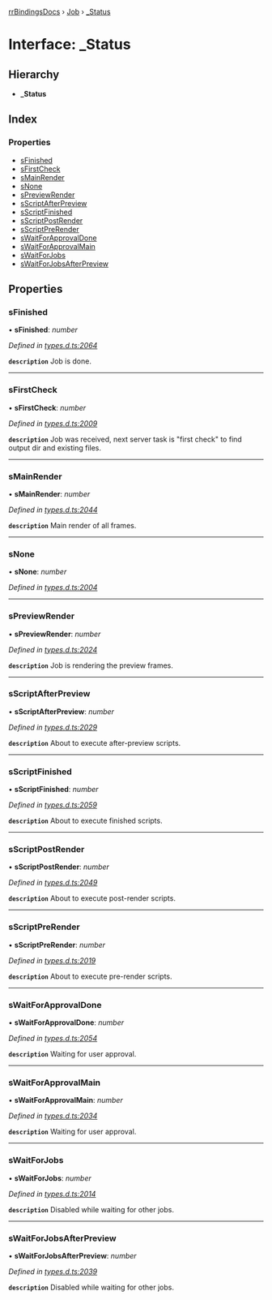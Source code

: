 [rrBindingsDocs](../README.md) › [Job](../modules/job.md) › [_Status](job._status.md)

# Interface: _Status

## Hierarchy

* **_Status**

## Index

### Properties

* [sFinished](job._status.md#sfinished)
* [sFirstCheck](job._status.md#sfirstcheck)
* [sMainRender](job._status.md#smainrender)
* [sNone](job._status.md#snone)
* [sPreviewRender](job._status.md#spreviewrender)
* [sScriptAfterPreview](job._status.md#sscriptafterpreview)
* [sScriptFinished](job._status.md#sscriptfinished)
* [sScriptPostRender](job._status.md#sscriptpostrender)
* [sScriptPreRender](job._status.md#sscriptprerender)
* [sWaitForApprovalDone](job._status.md#swaitforapprovaldone)
* [sWaitForApprovalMain](job._status.md#swaitforapprovalmain)
* [sWaitForJobs](job._status.md#swaitforjobs)
* [sWaitForJobsAfterPreview](job._status.md#swaitforjobsafterpreview)

## Properties

###  sFinished

• **sFinished**: *number*

*Defined in [types.d.ts:2064](https://github.com/Novalis15/RoyalRender-OpenExtensions/blob/f77b7d8/rrNodeJS_rrBindings/nodeJS/lx64/v6/types.d.ts#L2064)*

**`description`** Job is done.

___

###  sFirstCheck

• **sFirstCheck**: *number*

*Defined in [types.d.ts:2009](https://github.com/Novalis15/RoyalRender-OpenExtensions/blob/f77b7d8/rrNodeJS_rrBindings/nodeJS/lx64/v6/types.d.ts#L2009)*

**`description`** Job was received, next server task is "first check" to find output dir and existing files.

___

###  sMainRender

• **sMainRender**: *number*

*Defined in [types.d.ts:2044](https://github.com/Novalis15/RoyalRender-OpenExtensions/blob/f77b7d8/rrNodeJS_rrBindings/nodeJS/lx64/v6/types.d.ts#L2044)*

**`description`** Main render of all frames.

___

###  sNone

• **sNone**: *number*

*Defined in [types.d.ts:2004](https://github.com/Novalis15/RoyalRender-OpenExtensions/blob/f77b7d8/rrNodeJS_rrBindings/nodeJS/lx64/v6/types.d.ts#L2004)*

___

###  sPreviewRender

• **sPreviewRender**: *number*

*Defined in [types.d.ts:2024](https://github.com/Novalis15/RoyalRender-OpenExtensions/blob/f77b7d8/rrNodeJS_rrBindings/nodeJS/lx64/v6/types.d.ts#L2024)*

**`description`** Job is rendering the preview frames.

___

###  sScriptAfterPreview

• **sScriptAfterPreview**: *number*

*Defined in [types.d.ts:2029](https://github.com/Novalis15/RoyalRender-OpenExtensions/blob/f77b7d8/rrNodeJS_rrBindings/nodeJS/lx64/v6/types.d.ts#L2029)*

**`description`** About to execute after-preview scripts.

___

###  sScriptFinished

• **sScriptFinished**: *number*

*Defined in [types.d.ts:2059](https://github.com/Novalis15/RoyalRender-OpenExtensions/blob/f77b7d8/rrNodeJS_rrBindings/nodeJS/lx64/v6/types.d.ts#L2059)*

**`description`** About to execute finished scripts.

___

###  sScriptPostRender

• **sScriptPostRender**: *number*

*Defined in [types.d.ts:2049](https://github.com/Novalis15/RoyalRender-OpenExtensions/blob/f77b7d8/rrNodeJS_rrBindings/nodeJS/lx64/v6/types.d.ts#L2049)*

**`description`** About to execute post-render scripts.

___

###  sScriptPreRender

• **sScriptPreRender**: *number*

*Defined in [types.d.ts:2019](https://github.com/Novalis15/RoyalRender-OpenExtensions/blob/f77b7d8/rrNodeJS_rrBindings/nodeJS/lx64/v6/types.d.ts#L2019)*

**`description`** About to execute pre-render scripts.

___

###  sWaitForApprovalDone

• **sWaitForApprovalDone**: *number*

*Defined in [types.d.ts:2054](https://github.com/Novalis15/RoyalRender-OpenExtensions/blob/f77b7d8/rrNodeJS_rrBindings/nodeJS/lx64/v6/types.d.ts#L2054)*

**`description`** Waiting for user approval.

___

###  sWaitForApprovalMain

• **sWaitForApprovalMain**: *number*

*Defined in [types.d.ts:2034](https://github.com/Novalis15/RoyalRender-OpenExtensions/blob/f77b7d8/rrNodeJS_rrBindings/nodeJS/lx64/v6/types.d.ts#L2034)*

**`description`** Waiting for user approval.

___

###  sWaitForJobs

• **sWaitForJobs**: *number*

*Defined in [types.d.ts:2014](https://github.com/Novalis15/RoyalRender-OpenExtensions/blob/f77b7d8/rrNodeJS_rrBindings/nodeJS/lx64/v6/types.d.ts#L2014)*

**`description`** Disabled while waiting for other jobs.

___

###  sWaitForJobsAfterPreview

• **sWaitForJobsAfterPreview**: *number*

*Defined in [types.d.ts:2039](https://github.com/Novalis15/RoyalRender-OpenExtensions/blob/f77b7d8/rrNodeJS_rrBindings/nodeJS/lx64/v6/types.d.ts#L2039)*

**`description`** Disabled while waiting for other jobs.
